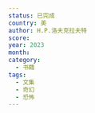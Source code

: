 ```yaml
---
status: 已完成
country: 美
author: H.P.洛夫克拉夫特
score:
year: 2023
month:
category:
  - 书籍
tags:
  - 文集
  - 奇幻
  - 恐怖
---
```

